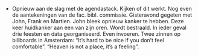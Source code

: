 - Opnieuw aan de slag met de agendastack. Kijken of dit werkt. Nog even de aantekeningen van de fac. bibl. commissie. Gisteravond gegeten met John, Frank en Martien. John bleek opnieuw kanker te hebben. Deze keer huidkanker aan een van zijn oren. Wordt bestraald. In ieder geval drie feesten en data georganiseerd. Even invoeren. Twee zinnen op billboards in Amsterdam: “It’s hard to be nice if you don’t feel comfortable”. “Heaven is not a place, it’s a feeling”.